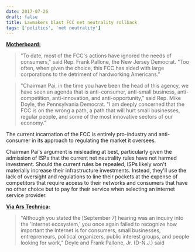 ```yaml
---
date: 2017-07-26
draft: false
title: Lawmakers blast FCC net neutrality rollback
tags: ['politics', 'net neutrality']
---
```


**[Motherboard:](https://motherboard.vice.com/en_us/article/j5qzm8/democratic-lawmakers-blast-trumps-fcc-for-anti-consumer-agenda)**

> "To date, most of the FCC's actions have ignored the needs of consumers," said Rep. Frank Pallone, the New Jersey Democrat. "Too often, when given the choice, this FCC has sided with large corporations to the detriment of hardworking Americans."<!-- excerpt -->

> "Chairman Pai, in the time you have been the head of this agency, we have seen an agenda that is anti-consumer, anti-small business, anti-competition, anti-innovation, and anti-opportunity," said Rep. Mike Doyle, the Pennsylvania Democrat. "I am deeply concerned that the FCC is on the wrong a path, a path that will hurt small businesses, regular people, and some of the most innovative sectors of our economy."

The current incarnation of the FCC is entirely pro-industry and anti-consumer in its approach to regulating the market it oversees.

Chairman Pai's argument is misleading at best, particularly given the admission of ISPs that the current net neutrality rules have not harmed investment. Should the current rules be repealed, ISPs likely won't materially increase their infrastructure investments. Instead, they'll use the lack of oversight and regulations to line their pockets at the expense of competitors that require access to their networks and consumers that have no other choice but to pay for their service when selecting an internet service provider.

**[Via Ars Technica](https://arstechnica.com/?p=1138213):**

> "Although you stated the [September 7] hearing was an inquiry into the 'Internet ecosystem,' you once again failed to recognize how important the Internet is for consumers, small businesses, entrepreneurs, political organizers, public interest groups, and people looking for work," Doyle and Frank Pallone, Jr. (D-N.J.) said
